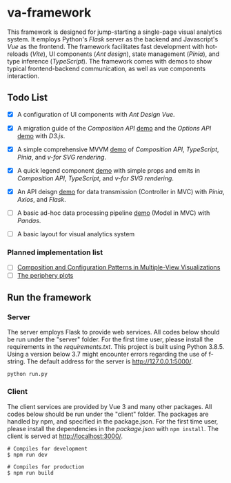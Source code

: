# va-framework

This framework is designed for jump-starting a single-page visual analytics system.
It employs Python's _Flask_ server as the backend and Javascript's _Vue_ as the frontend.
The framework facilitates fast development with hot-reloads (_Vite_), UI components (_Ant design_), state management (_Pinia_), and type inference (_TypeScript_).
The framework comes with demos to show typical frontend-backend communication, as well as vue components interaction.

<!-- ![image](https://github.com/gzwongkk/framework-flask-vue/blob/master/README.png) -->

## Todo List
- [x] A configuration of UI components with *Ant Design Vue*.
- [x] A migration guide of the *Composition API* [demo](./client/src/components/CompositionD3Bar.vue) and the *Options API* [demo](./client/src/components/OptionsD3Bar.vue) with *D3.js*.
- [x] A simple comprehensive MVVM [demo](./client/src/components/Datasaurus.vue) of *Composition API*, *TypeScript*, *Pinia*, and *v-for SVG rendering*.
- [x] A quick legend component [demo](./client/src/components/DatasaurusLegend.vue) with simple props and emits in *Composition API*, *TypeScript*, and *v-for SVG rendering*.
- [x] An API deisgn [demo](./client/src/stores/netflix.ts) for data transmission (Controller in MVC) with *Pinia*, *Axios*, and *Flask*.
- [ ] A basic ad-hoc data processing pipeline [demo](./server/src/models.py) (Model in MVC) with *Pandas*.
- [ ] A basic layout for visual analytics system


### Planned implementation list
- [ ] [Composition and Configuration Patterns in Multiple-View Visualizations](https://ieeexplore.ieee.org/abstract/document/9222323)
- [ ] [The periphery plots](https://gotz.web.unc.edu/research-project/periphery-plots/)

## Run the framework

### Server

The server employs Flask to provide web services.
All codes below should be run under the "server" folder.
For the first time user, please install the requirements in the _requirements.txt_.
This project is built using Python 3.8.5.
Using a version below 3.7 might encounter errors regarding the use of f-string.
The default address for the server is <http://127.0.0.1:5000/>.

```
python run.py
```

### Client

The client services are provided by Vue 3 and many other packages.
All codes below should be run under the "client" folder.
The packages are handled by npm, and specified in the package.json.
For the first time user, please install the dependencies in the _package.json_ with `npm install`.
The client is served at <http://localhost:3000/>.

```
# Compiles for development
$ npm run dev

# Compiles for production
$ npm run build
```
